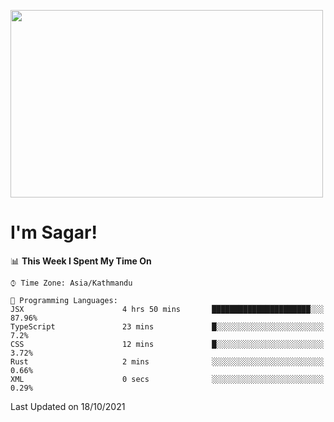 
<img src="https://media.giphy.com/media/3ornk57KwDXf81rjWM/giphy.gif" width="500" height="300" frameBorder="0" class="giphy-embed" allowFullScreen></img>

#   I'm Sagar!

<!--START_SECTION:waka-->
📊 **This Week I Spent My Time On** 

```text
⌚︎ Time Zone: Asia/Kathmandu

💬 Programming Languages: 
JSX                      4 hrs 50 mins       ██████████████████████░░░   87.96% 
TypeScript               23 mins             █░░░░░░░░░░░░░░░░░░░░░░░░   7.2% 
CSS                      12 mins             █░░░░░░░░░░░░░░░░░░░░░░░░   3.72% 
Rust                     2 mins              ░░░░░░░░░░░░░░░░░░░░░░░░░   0.66% 
XML                      0 secs              ░░░░░░░░░░░░░░░░░░░░░░░░░   0.29%

```


 Last Updated on 18/10/2021
<!--END_SECTION:waka-->
